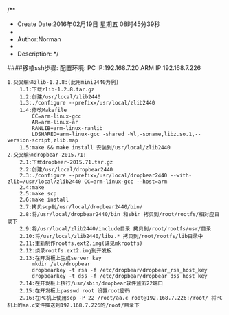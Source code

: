 /**
* Create Date:2016年02月19日 星期五 08时45分39秒
* 
* Author:Norman
* 
* Description: 
*/

####移植ssh步骤:
    配置环境: 
        PC   IP:192.168.7.20
        ARM  IP:192.168.7.226

    1.交叉编译zlib-1.2.8:(此用mini2440为例)
        1.1:下载zlib-1.2.8.tar.gz
        1.2:创建/usr/local/zlib2440
        1.3:./configure --prefix=/usr/local/zlib2440
        1.4:修改Makefile
            CC=arm-linux-gcc
            AR=arm-linux-ar
            RANLIB=arm-linux-ranlib
            LDSHARED=arm-linux-gcc -shared -Wl,-soname,libz.so.1,--version-script,zlib.map
        1.5:make && make install 安装到/usr/local/zlib2440
    2.交叉编译dropbear-2015.71:
        2.1:下载dropbear-2015.71.tar.gz
        2.2:创建/usr/local/dropbear2440
        2.3:./configure --prefix=/usr/local/dropbear2440 --with-zlib=/usr/local/zlib2440 CC=arm-linux-gcc --host=arm
        2.4:make 
        2.5:make scp
        2.6:make install
        2.7:拷贝scp到/usr/local/dropbear2440/bin/
        2.8:将/usr/local/dropbear2440/bin 和sbin 拷贝到/root/rootfs/相对应目录下
        2.9:将/usr/local/zlib2440/include目录 拷贝到/root/rootfs/usr/目录
        2.10:将/usr/local/zlib2440/libz.* 拷贝到/root/rootfs/lib目录中
        2.11:重新制作rootfs.ext2.img(详见mkrootfs)
        2.12:烧录rootfs.ext2.img到开发板
        2.13:在开发板上生成server key
            mkdir /etc/dropbear
            dropbearkey -t rsa -f /etc/dropbear/dropbear_rsa_host_key
            dropbearkey -t dss -f /etc/dropbear/dropbear_dss_host_key
        2.14:在开发板上执行/usr/sbin/dropbear软件监听22端口
        2.15:在开发板上passwd root 设置root密码
        2.16:在PC机上使用scp -P 22 /root/aa.c root@192.168.7.226:/root/ 将PC机上的aa.c文件推送到192.168.7.226的/root/目录下

